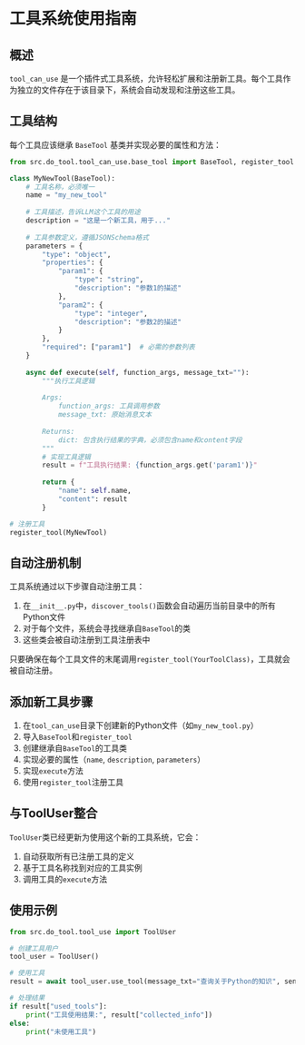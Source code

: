 # 工具系统使用指南

## 概述

`tool_can_use` 是一个插件式工具系统，允许轻松扩展和注册新工具。每个工具作为独立的文件存在于该目录下，系统会自动发现和注册这些工具。

## 工具结构

每个工具应该继承 `BaseTool` 基类并实现必要的属性和方法：

```python
from src.do_tool.tool_can_use.base_tool import BaseTool, register_tool

class MyNewTool(BaseTool):
    # 工具名称，必须唯一
    name = "my_new_tool"
    
    # 工具描述，告诉LLM这个工具的用途
    description = "这是一个新工具，用于..."
    
    # 工具参数定义，遵循JSONSchema格式
    parameters = {
        "type": "object",
        "properties": {
            "param1": {
                "type": "string",
                "description": "参数1的描述"
            },
            "param2": {
                "type": "integer",
                "description": "参数2的描述"
            }
        },
        "required": ["param1"]  # 必需的参数列表
    }
    
    async def execute(self, function_args, message_txt=""):
        """执行工具逻辑
        
        Args:
            function_args: 工具调用参数
            message_txt: 原始消息文本
            
        Returns:
            dict: 包含执行结果的字典，必须包含name和content字段
        """
        # 实现工具逻辑
        result = f"工具执行结果: {function_args.get('param1')}"
        
        return {
            "name": self.name,
            "content": result
        }

# 注册工具
register_tool(MyNewTool)
```

## 自动注册机制

工具系统通过以下步骤自动注册工具：

1. 在`__init__.py`中，`discover_tools()`函数会自动遍历当前目录中的所有Python文件
2. 对于每个文件，系统会寻找继承自`BaseTool`的类
3. 这些类会被自动注册到工具注册表中

只要确保在每个工具文件的末尾调用`register_tool(YourToolClass)`，工具就会被自动注册。

## 添加新工具步骤

1. 在`tool_can_use`目录下创建新的Python文件（如`my_new_tool.py`）
2. 导入`BaseTool`和`register_tool`
3. 创建继承自`BaseTool`的工具类
4. 实现必要的属性（`name`, `description`, `parameters`）
5. 实现`execute`方法
6. 使用`register_tool`注册工具

## 与ToolUser整合

`ToolUser`类已经更新为使用这个新的工具系统，它会：

1. 自动获取所有已注册工具的定义
2. 基于工具名称找到对应的工具实例
3. 调用工具的`execute`方法

## 使用示例

```python
from src.do_tool.tool_use import ToolUser

# 创建工具用户
tool_user = ToolUser()

# 使用工具
result = await tool_user.use_tool(message_txt="查询关于Python的知识", sender_name="用户", chat_stream=chat_stream)

# 处理结果
if result["used_tools"]:
    print("工具使用结果:", result["collected_info"])
else:
    print("未使用工具")
``` 